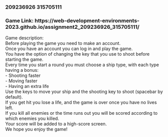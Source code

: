 <h3>209236926 315705111</h3>
<h3> Game Link: https://web-development-environments-2023.github.io/assignment2_209236926_315705111/ </h3>

Game description:<br>
  Before playing the game you need to make an account.<br>
  Once you have an account you can log in and play the game.<br>
  You have the option of changing the key that you use to shoot before starting the game.<br>
  Every time you start a round you must choose a ship type, with each type having a bonus:<br>
      - Shooting faster<br>
      - Moving faster<br>
      - Having an extra life<br>
  Use the keys to move your ship and the shooting key to shoot (spacebar by default).<br>
  If you get hit you lose a life, and the game is over once you have no lives left.<br>
  If you kill all enemies or the time runs out you will be scored according to which enemies you killed.<br>
  Your score will be added to a high-score screen.<br>
We hope you enjoy the game!<br>
